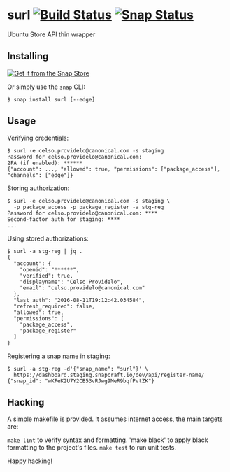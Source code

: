 # surl [![Build Status](https://travis-ci.org/cprov/surl.svg?branch=master)](https://travis-ci.org/cprov/surl) [![Snap Status](https://build.snapcraft.io/badge/cprov/surl.svg)](https://build.snapcraft.io/user/cprov/surl)
Ubuntu Store API thin wrapper



## Installing

[![Get it from the Snap Store](https://snapcraft.io/static/images/badges/en/snap-store-black.svg)](https://snapcraft.io/surl)

Or simply use the `snap` CLI:

    $ snap install surl [--edge]


## Usage

Verifying credentials:

    $ surl -e celso.providelo@canonical.com -s staging
    Password for celso.providelo@canonical.com:
    2FA (if enabled): ******
    {"account": ..., "allowed": true, "permissions": ["package_access"], "channels": ["edge"]}

Storing authorization:

    $ surl -e celso.providelo@canonical.com -s staging \
      -p package_access -p package_register -a stg-reg
    Password for celso.providelo@canonical.com: ****
    Second-factor auth for staging: ****
    ...

Using stored authorizations:

    $ surl -a stg-reg | jq .
    {
      "account": {
        "openid": "******",
        "verified": true,
        "displayname": "Celso Providelo",
        "email": "celso.providelo@canonical.com"
      },
      "last_auth": "2016-08-11T19:12:42.034584",
      "refresh_required": false,
      "allowed": true,
      "permissions": [
        "package_access",
        "package_register"
      ]
    }

Registering a snap name in staging:

    $ surl -a stg-reg -d'{"snap_name": "surl"}' \
      https://dashboard.staging.snapcraft.io/dev/api/register-name/
    {"snap_id": "wKFeK2U7Y2CB53vRJwg9MeR9bqfPvtZK"}


## Hacking

A simple makefile is provided. It assumes internet access, the main targets are:

`make lint` to verify syntax and formatting.
'make black' to apply black formatting to the project's files.
`make test` to run unit tests.

Happy hacking!
